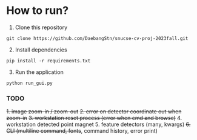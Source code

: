 # How to run?

1. Clone this repository
```
git clone https://github.com/DaebangStn/snucse-cv-proj-2023fall.git
```

2. Install dependencies
```
pip install -r requirements.txt
```

3. Run the application
```
python run_gui.py
```

### TODO

~~1. image zoom-in / zoom-out~~ 
~~2. error on detector coordinate out when zoom-in~~
~~3. workstation reset process (error when cmd and browse)~~
4. workstation detected point magnet
5. feature detectors (many, kwargs)
   ~~6. CLI (multiline command, fonts~~, command history, error print)
